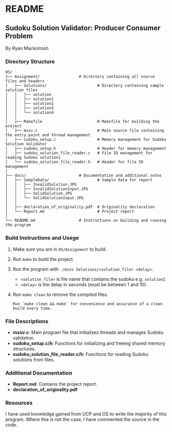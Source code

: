 # README

## Sudoku Solution Validator: Producer Consumer Problem

By Ryan Mackintosh

### Directory Structure

```
OS/
├── Assignment/                 # Directory containing all source files and headers
│   ├── Solutions/                      # Directory containing sample solution files
│   │   ├── solution
│   │   ├── solution1
│   │   ├── solution2
│   │   ├── solution3
│   │   └── solution4
│   │
│   ├── Makefile                        # Makefile for building the project
│   ├── mssv.c                          # Main source file containing the entry point and thread management
│   ├── sudoku_setup.c                  # Memory management for Sudoku Solution Validator
│   ├── sudoku_setup.h                  # Header for memory management
│   ├── sudoku_solution_file_reader.c   # File IO management for reading Sudoku solutions
│   └── sudoku_solution_file_reader.h   # Header for file IO management
│
├── docs/                       # Documentation and additional notes
│   ├── SampleData/                     # Sample data for report
│   │   ├── InvalidSolution.JPG
│   │   ├── InvalidSolutionInput.JPG
│   │   ├── ValidSolution.JPG
│   │   └── ValidSolutionInput.JPG
│   │ 
│   ├── declaration_of_originality.pdf  # Originality declaration
│   └── Report.md                       # Project report
│
└── README.md                   # Instructions on building and running the program
 ```

### Build Instructions and Usege

1. Make sure you are in `OS/Assignment` to build.
2. Run `make` to build the project.
3. Run the program with `./mssv Solutions/<solution_file> <delay>`.
   - `<solution_file>` is file name that contains the sudoku e.g. `solution2`
   - `<delay>` is the delay in seconds (must be between 1 and 10).
4. Run `make clean` to remove the compiled files.

    ```
    Run `make clean && make` for convenience and assurance of a clean build every time.
    ```
   
### File Descriptions

- **mssv.c**: Main program file that initializes threads and manages Sudoku validation. 
- **sudoku_setup.c/h**: Functions for initializing and freeing shared memory structures. 
- **sudoku_solution_file_reader.c/h**: Functions for reading Sudoku solutions from files.

### Additional Documentation

- **Report.md**: Contains the project report.
- **declaration_of_originality.pdf**

### Resources

I have used knowledge gained from UCP and OS to write the majority of this program.
Where this is not the case, I have commented the source in the code. 